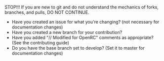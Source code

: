 STOP!!!  If you are new to git and do not understand the mechanics of forks, branches, and pulls, DO NOT CONTINUE.

- Have you created an issue for what you're changing? (not necessary for documentation changes)
- Have you created a new branch for your contribution?
- Have you added "// Modified for OpenRC" comments as appropriate? (See the contributing guide)
- Do you have the base branch set to develop? (Set it to master for documentation changes)
